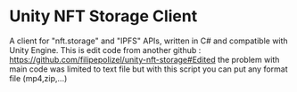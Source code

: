 # Unity NFT Storage Client
A client for "nft.storage" and "IPFS" APIs, written in C# and compatible with Unity Engine. This is edit code from another github : https://github.com/filipepolizel/unity-nft-storage#Edited
the problem with main code was limited to text file but with this script you can put any format file (mp4,zip,...)

